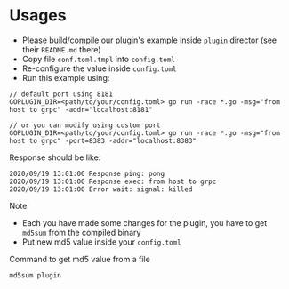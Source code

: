 # Usages

- Please build/compile our plugin's example inside `plugin` director (see their `README.md` there)
- Copy file `conf.toml.tmpl` into `config.toml`
- Re-configure the value inside `config.toml`
- Run this example using:

```
// default port using 8181
GOPLUGIN_DIR=<path/to/your/config.toml> go run -race *.go -msg="from host to grpc" -addr="localhost:8181"

// or you can modify using custom port
GOPLUGIN_DIR=<path/to/your/config.toml> go run -race *.go -msg="from host to grpc" -port=8383 -addr="localhost:8383"
```

Response should be like:

```
2020/09/19 13:01:00 Response ping: pong
2020/09/19 13:01:00 Response exec: from host to grpc
2020/09/19 13:01:00 Error wait: signal: killed
```

Note:

- Each you have made some changes for the plugin, you have to get `md5sum` from the compiled binary
- Put new md5 value inside your `config.toml`

Command to get md5 value from a file

```
md5sum plugin
```